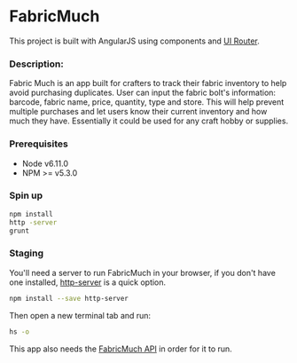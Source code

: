# FabricMuch

This project is built with AngularJS using components and [UI Router](https://github.com/angular-ui/ui-router).

### Description:
Fabric Much is an app built for crafters to track their fabric inventory to help avoid purchasing duplicates. User can input the fabric bolt's information: barcode, fabric name, price, quantity, type and store. This will help prevent multiple purchases and let users know their current inventory and how much they have. Essentially it could be used for any craft hobby or supplies.

### Prerequisites
- Node v6.11.0
- NPM >= v5.3.0

### Spin up
```bash
npm install
http -server
grunt
```
### Staging

You'll need a server to run FabricMuch in your browser, if you don't have one installed, [http-server](https://www.npmjs.com/package/http-server) is a quick option.

```bash
npm install --save http-server
```
Then open a new terminal tab and run:

```bash
hs -o
```

This app also needs the [FabricMuch API](https://github.com/jasmineq/fabric-much-api) in order for it to run.
